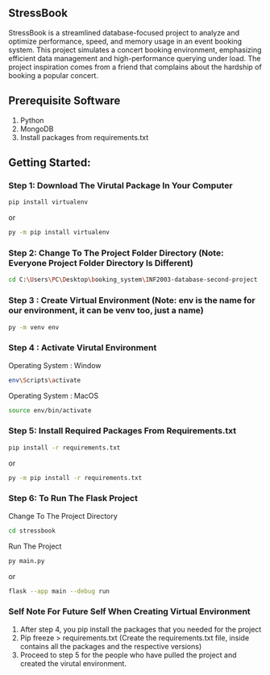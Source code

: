 ## StressBook
StressBook is a streamlined database-focused project to analyze and optimize performance, speed, and memory usage in an event booking system. This project simulates a concert booking environment, emphasizing efficient data management and high-performance querying under load. The project inspiration comes from a friend that complains about the hardship of booking a popular concert.  

## Prerequisite Software
1. Python
2. MongoDB
3. Install packages from requirements.txt

## Getting Started:
### Step 1: Download The Virutal Package In Your Computer
```bash
pip install virtualenv
```
or
```bash
py -m pip install virtualenv
```

### Step 2: Change To The Project Folder Directory (Note: Everyone Project Folder Directory Is Different) 
```bash
cd C:\Users\PC\Desktop\booking_system\INF2003-database-second-project
```

### Step 3 : Create Virtual Environment (Note: env is the name for our environment, it can be venv too, just a name)
```bash
py -m venv env 
```

### Step 4 : Activate Virutal Environment 
Operating System : Window
```bash
env\Scripts\activate
```
Operating System : MacOS
```bash
source env/bin/activate
```

### Step 5: Install Required Packages From Requirements.txt

```bash
pip install -r requirements.txt
```
or
```bash
py -m pip install -r requirements.txt
````

### Step 6: To Run The Flask Project
Change To The Project Directory
```bash
cd stressbook
```
Run The Project
``` bash
py main.py
```
or 
```bash
flask --app main --debug run
```


### Self Note For Future Self When Creating Virtual Environment
1. After step 4, you pip install the packages that you needed for the project
2. Pip freeze > requirements.txt (Create the requirements.txt file, inside contains all the packages and the respective versions)
3. Proceed to step 5 for the people who have pulled the project and created the virutal environment.
